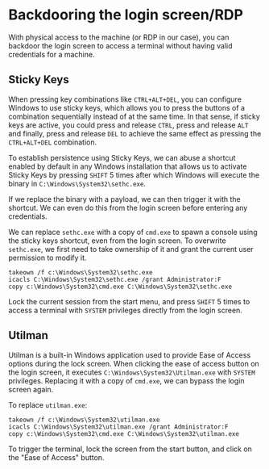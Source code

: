 # Backdooring the login screen/RDP

With physical access to the machine (or RDP in our case), you can backdoor the login screen to access a terminal 
without having valid credentials for a machine.

## Sticky Keys

When pressing key combinations like `CTRL+ALT+DEL`, you can configure Windows to use sticky keys, which allows 
you to press the buttons of a combination sequentially instead of at the same time. In that sense, if sticky keys 
are active, you could press and release `CTRL`, press and release `ALT` and finally, press and release `DEL` to 
achieve the same effect as pressing the `CTRL+ALT+DEL` combination.

To establish persistence using Sticky Keys, we can abuse a shortcut enabled by default in any Windows installation 
that allows us to activate Sticky Keys by pressing `SHIFT` 5 times after which Windows will execute the binary in 
`C:\Windows\System32\sethc.exe`. 

If we replace the binary with a payload, we can then trigger it with the shortcut. We can even do this from the 
login screen before entering any credentials.

We can replace `sethc.exe` with a copy of `cmd.exe` to spawn a console using the sticky keys shortcut, even from 
the login screen. To overwrite `sethc.exe`, we first need to take ownership of it and grant the current user 
permission to modify it.

    takeown /f c:\Windows\System32\sethc.exe
    icacls C:\Windows\System32\sethc.exe /grant Administrator:F
    copy c:\Windows\System32\cmd.exe C:\Windows\System32\sethc.exe

Lock the current session from the start menu, and press `SHIFT` 5 times to access a terminal with `SYSTEM` privileges 
directly from the login screen.

## Utilman

Utilman is a built-in Windows application used to provide Ease of Access options during the lock screen. When 
clicking the ease of access button on the login screen, it executes `C:\Windows\System32\Utilman.exe` with `SYSTEM` 
privileges. Replacing it with a copy of `cmd.exe`, we can bypass the login screen again.

To replace `utilman.exe`:

    takeown /f c:\Windows\System32\utilman.exe
    icacls C:\Windows\System32\utilman.exe /grant Administrator:F
    copy c:\Windows\System32\cmd.exe C:\Windows\System32\utilman.exe

To trigger the terminal, lock the screen from the start button, and click on the "Ease of Access" button.